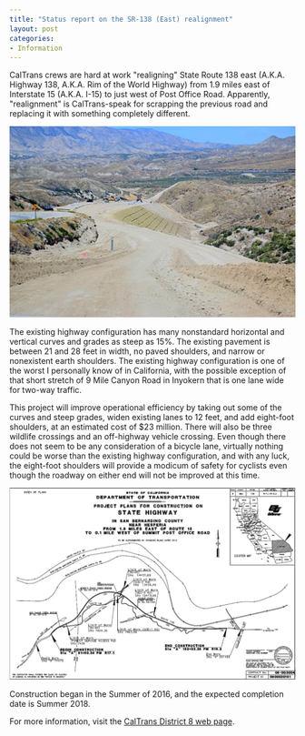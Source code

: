 ```yaml
---
title: "Status report on the SR-138 (East) realignment"
layout: post
categories:
- Information
---
```


CalTrans crews are hard at work "realigning" State Route 138 east (A.K.A. Highway 138, A.K.A. Rim of the World Highway) from 1.9 miles east of Interstate 15 (A.K.A. I-15) to just west of Post Office Road. Apparently, "realignment" is CalTrans-speak for scrapping the previous road and replacing it with something completely different.

![Highway 138 realignment](/assets/img/2017/10/sr-138-east-construction.jpg)

The existing highway configuration has many nonstandard horizontal and vertical curves and grades as steep as 15%. The existing pavement is between 21 and 28 feet in width, no paved shoulders, and narrow or nonexistent earth shoulders. The existing highway configuration is one of the worst I personally know of in California, with the possible exception of that short stretch of 9 Mile Canyon Road in Inyokern that is one lane wide for two-way traffic.

This project will improve operational efficiency by taking out some of the curves and steep grades, widen existing lanes to 12 feet, and add eight-foot shoulders, at an estimated cost of $23 million. There will also be three wildlife crossings and an off-highway vehicle crossing. Even though there does not seem to be any consideration of a bicycle lane, virtually nothing could be worse than the existing highway configuration, and with any luck, the eight-foot shoulders will provide a modicum of safety for cyclists even though the roadway on either end will not be improved at this time.

![Highway 138 East construction map](/assets/img/2017/10/sr-138-east-construction-map.jpg)

Construction began in the Summer of 2016, and the expected completion date is Summer 2018.

For more information, visit the [CalTrans District 8 web page](https://dot.ca.gov/d8/index.html).

